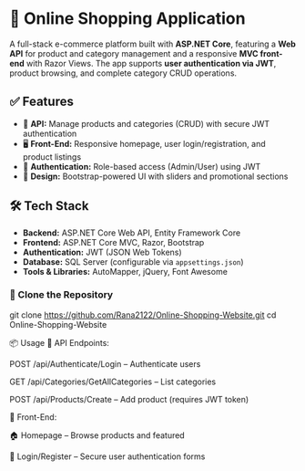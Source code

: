 # 🛒 Online Shopping Application

A full-stack e-commerce platform built with **ASP.NET Core**, featuring a **Web API** for product and category management and a responsive **MVC front-end** with Razor Views. The app supports **user authentication via JWT**, product browsing, and complete category CRUD operations.

## ✅ Features

- 🔧 **API:** Manage products and categories (CRUD) with secure JWT authentication  
- 🖥️ **Front-End:** Responsive homepage, user login/registration, and product listings  
- 🔐 **Authentication:** Role-based access (Admin/User) using JWT  
- 🎨 **Design:** Bootstrap-powered UI with sliders and promotional sections  

## 🛠 Tech Stack

- **Backend:** ASP.NET Core Web API, Entity Framework Core  
- **Frontend:** ASP.NET Core MVC, Razor, Bootstrap  
- **Authentication:** JWT (JSON Web Tokens)  
- **Database:** SQL Server (configurable via `appsettings.json`)  
- **Tools & Libraries:** AutoMapper, jQuery, Font Awesome  

### 🔹 Clone the Repository

git clone https://github.com/Rana2122/Online-Shopping-Website.git
cd Online-Shopping-Website

📦 Usage
🔹 API Endpoints:

POST /api/Authenticate/Login – Authenticate users

GET /api/Categories/GetAllCategories – List categories

POST /api/Products/Create – Add product (requires JWT token)

🔹 Front-End:

🏠 Homepage – Browse products and featured

👤 Login/Register – Secure user authentication forms
